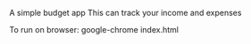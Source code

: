 A simple budget app
    This can track your income and expenses

To run on browser:
    google-chrome index.html